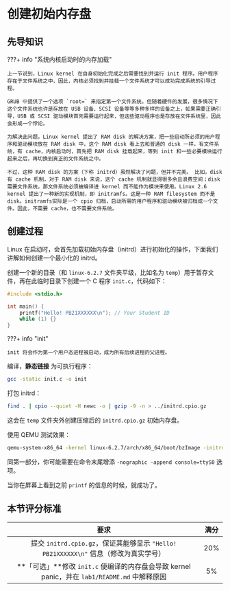 # 创建初始内存盘

## 先导知识

???+ info "系统内核启动时的内存加载"

    上一节说到，Linux kernel 在自身初始化完成之后需要找到并运行 init 程序。用户程序存在于文件系统之中，因此，内核必须找到并挂载一个文件系统才可以成功完成系统的引导过程。

    GRUB 中提供了一个选项 `root=` 来指定第一个文件系统，但随着硬件的发展，很多情况下这个文件系统也许是存放在 USB 设备、SCSI 设备等等多种多样的设备之上，如果需要正确引导，USB 或 SCSI 驱动模块首先需要运行起来，但这些驱动程序也是存放在文件系统里，因此会形成一个悖论。

    为解决此问题，Linux kernel 提出了 RAM disk 的解决方案，把一些启动所必须的用户程序和驱动模块放在 RAM disk 中，这个 RAM disk 看上去和普通的 disk 一样，有文件系统，有 cache，内核启动时，首先把 RAM disk 挂载起来，等到 init 和一些必要模块运行起来之后，再切换到真正的文件系统之中。

    不过，这种 RAM disk 的方案（下称 initrd）虽然解决了问题，但并不完美。 比如，disk 有 cache 机制，对于 RAM disk 来说，这个 cache 机制就显得很多余且浪费空间；disk 需要文件系统，那文件系统必须被编译进 kernel 而不能作为模块来使用。Linux 2.6 kernel 提出了一种新的实现机制，即 initramfs。这是一种 RAM filesystem 而不是 disk。initramfs实际是一个 cpio 归档，启动所需的用户程序和驱动模块被归档成一个文件。因此，不需要 cache，也不需要文件系统。

## 创建过程

Linux 在启动时，会首先加载初始内存盘（initrd）进行初始化的操作，下面我们讲解如何创建一个最小化的 initrd。

创建一个新的目录（和 `linux-6.2.7` 文件夹平级，比如名为 `temp`）用于暂存文件，再在此临时目录下创建一个 C 程序 `init.c`，代码如下：

```c
#include <stdio.h>

int main() {
    printf("Hello! PB21XXXXXX\n"); // Your Student ID
    while (1) {}
}
```

???+ info "init"

    init 将会作为第一个用户态进程被启动，成为所有后续进程的父进程。

编译，**静态链接** 为可执行程序：

```bash
gcc -static init.c -o init
```

打包 initrd：

```bash
find . | cpio --quiet -H newc -o | gzip -9 -n > ../initrd.cpio.gz
```

这会在 `temp` 文件夹外创建压缩后的 `initrd.cpio.gz` 初始内存盘。

使用 QEMU 测试效果：

```bash
qemu-system-x86_64 -kernel linux-6.2.7/arch/x86_64/boot/bzImage -initrd initrd.cpio.gz
```

同第一部分，你可能需要在命令末尾增添 `-nographic -append console=ttyS0` 选项。

当你在屏幕上看到之前 `printf` 的信息的时候，就成功了。

## 本节评分标准

|                                             要求                                              | 满分 |
| :-------------------------------------------------------------------------------------------: | :--: |
|     提交 `initrd.cpio.gz`，保证其能够显示 `"Hello! PB21XXXXXX\n"` 信息（修改为真实学号）      | 20%  |
| **「可选」**修改 `init.c` 使编译的内存盘会导致 kernel panic，并在 `lab1/README.md` 中解释原因 |  5%  |
